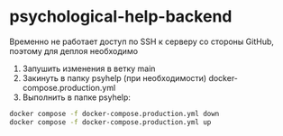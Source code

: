 # psychological-help-backend

Временно не работает доступ по SSH к серверу со стороны GitHub, поэтому для деплоя необходимо

1. Запушить изменения в ветку main
2. Закинуть в папку psyhelp (при необходимости) docker-compose.production.yml
3. Выполнить в папке psyhelp:

```bash
docker compose -f docker-compose.production.yml down
docker compose -f docker-compose.production.yml up
```
